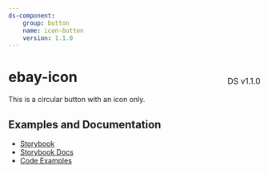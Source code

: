 ```yaml
---
ds-component:
    group: button
    name: icon-button
    version: 1.1.0
---
```


<h1 style="display: flex; justify-content: space-between; align-items: center;">
    <span>
        ebay-icon
    </span>
    <span style="font-weight: normal; font-size: medium; margin-bottom: -15px;">
        DS v1.1.0
    </span>
</h1>

This is a circular button with an icon only.

## Examples and Documentation

-   [Storybook](https://ebay.github.io/ebayui-core/?path=/story/buttons-ebay-icon-button)
-   [Storybook Docs](https://ebay.github.io/ebayui-core/?path=/docs/buttons-ebay-icon-button)
-   [Code Examples](https://github.com/eBay/ebayui-core/tree/master/src/components/ebay-icon-button/examples)
